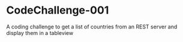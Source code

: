# CodeChallenge-001
A coding challenge to get a list of countries from an REST server and display them in a tableview
